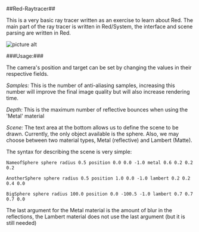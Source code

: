 ##Red-Raytracer##

This is a very basic ray tracer written as an exercise to learn about Red.
The main part of the ray tracer is written in Red/System, the interface and 
scene parsing are written in Red.

![picture alt](https://github.com/Mufferaw/Red-Raytracer/blob/master/screenshot.jpg)

###Usage:###

The camera's position and target can be set by changing the values in their respective fields.

_Samples:_  This is the number of anti-aliasing samples, increasing this number will improve the final 
image quality but will also increase rendering time.

_Depth:_  This is the maximum number of reflective bounces when using the 'Metal' material

_Scene:_ The text area at the bottom allows us to define the scene to be drawn. Currently, the only 
object available is the sphere. Also, we may choose between two material types, Metal (reflective) and
Lambert (Matte).

The syntax for describing the scene is very simple:

`NameofSphere sphere radius 0.5 position 0.0 0.0 -1.0 metal 0.6 0.2 0.2 0.2`

`AnotherSphere sphere radius 0.5 position 1.0 0.0 -1.0 lambert 0.2 0.2 0.4 0.0`

`BigSphere sphere radius 100.0 position 0.0 -100.5 -1.0 lambert 0.7 0.7 0.7 0.0`

The last argument for the Metal material is the amount of blur in the reflections, the Lambert material
does not use the last argument (but it is still needed)



